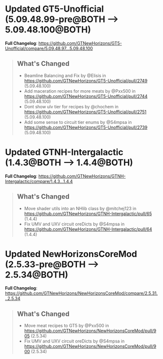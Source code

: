 # Updated GT5-Unofficial (5.09.48.99-pre@BOTH --> 5.09.48.100@BOTH)
**Full Changelog**: https://github.com/GTNewHorizons/GT5-Unofficial/compare/5.09.48.97...5.09.48.100
>## What's Changed
> * Beamline Balancing and Fix by @Elisis in https://github.com/GTNewHorizons/GT5-Unofficial/pull/2749 (5.09.48.100)
> * Add maceration recipes for more meats by @Pxx500 in https://github.com/GTNewHorizons/GT5-Unofficial/pull/2744 (5.09.48.100)
> * Dont show ulv tier for recipes by @chochem in https://github.com/GTNewHorizons/GT5-Unofficial/pull/2751 (5.09.48.100)
> * Add some sense to circuit tier enums by @S4mpsa in https://github.com/GTNewHorizons/GT5-Unofficial/pull/2739 (5.09.48.100)
>

# Updated GTNH-Intergalactic (1.4.3@BOTH --> 1.4.4@BOTH)
**Full Changelog**: https://github.com/GTNewHorizons/GTNH-Intergalactic/compare/1.4.3...1.4.4
>## What's Changed
> * Move shader utils into an NHlib class by @mitchej123 in https://github.com/GTNewHorizons/GTNH-Intergalactic/pull/65 (1.4.4)
> * Fix UMV and UXV circuit oreDicts by @S4mpsa in https://github.com/GTNewHorizons/GTNH-Intergalactic/pull/64 (1.4.4)
>

# Updated NewHorizonsCoreMod (2.5.33-pre@BOTH --> 2.5.34@BOTH)
**Full Changelog**: https://github.com/GTNewHorizons/NewHorizonsCoreMod/compare/2.5.31...2.5.34
>## What's Changed
> * Move meat recipes to GT5 by @Pxx500 in https://github.com/GTNewHorizons/NewHorizonsCoreMod/pull/905 (2.5.34)
> * Fix UMV and UXV circuit oreDicts by @S4mpsa in https://github.com/GTNewHorizons/NewHorizonsCoreMod/pull/900 (2.5.34)
>

